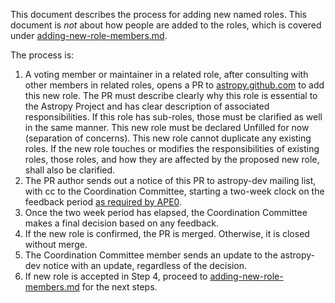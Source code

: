 This document describes the process for adding new named roles. This
document is *not* about how people are added to the roles, which is covered under
[adding-new-role-members.md](https://github.com/astropy/astropy-project/blob/main/policies/adding-new-role-members.md).

The process is:

1. A voting member or maintainer in a related role, after consulting with other members in
   related roles, opens a PR to [astropy.github.com](https://github.com/astropy/astropy.github.com)
   to add this new role. The PR must describe clearly why this role is essential to the Astropy
   Project and has clear description of associated responsibilities. If this role has sub-roles,
   those must be clarified as well in the same manner. This new role must be declared Unfilled
   for now (separation of concerns). This new role cannot duplicate any existing roles.
   If the new role touches or modifies the responsibilities of existing roles, those roles,
   and how they are affected by the proposed new role, shall also be clarified.
2. The PR author sends out a notice of this PR to astropy-dev mailing list, with cc to the
   Coordination Committee, starting a two-week clock on the feedback period
   [as required by APE0](https://github.com/astropy/astropy-APEs/blob/main/APE0.rst#responsibilities-and-authority).
3. Once the two week period has elapsed, the Coordination Committee makes a
   final decision based on any feedback.
4. If the new role is confirmed, the PR is merged. Otherwise, it is closed without merge.
5. The Coordination Committee member sends an update to the astropy-dev notice
   with an update, regardless of the decision.
6. If new role is accepted in Step 4, proceed to
   [adding-new-role-members.md](https://github.com/astropy/astropy-project/blob/main/policies/adding-new-role-members.md)
   for the next steps.
